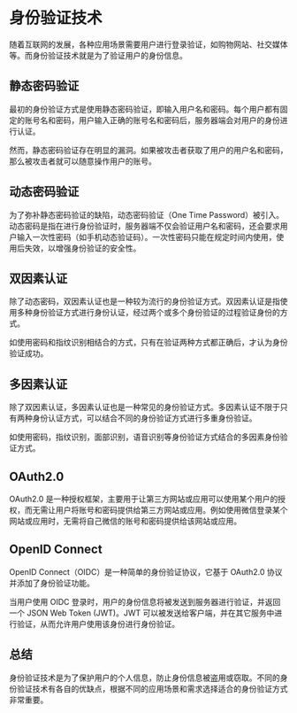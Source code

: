 # 身份验证技术
随着互联网的发展，各种应用场景需要用户进行登录验证，如购物网站、社交媒体等。而身份验证技术就是为了验证用户的身份信息。

## 静态密码验证
最初的身份验证方式是使用静态密码验证，即输入用户名和密码。每个用户都有固定的账号名和密码，用户输入正确的账号名和密码后，服务器端会对用户的身份进行认证。

然而，静态密码验证存在明显的漏洞。如果被攻击者获取了用户的用户名和密码，那么被攻击者就可以随意操作用户的账号。

## 动态密码验证
为了弥补静态密码验证的缺陷，动态密码验证（One Time Password）被引入。动态密码是指在进行身份验证时，服务器端不仅会验证用户名和密码，还会要求用户输入一次性密码（如手机动态验证码）。一次性密码只能在规定时间内使用，使用后失效，以增强身份验证的安全性。

## 双因素认证
除了动态密码，双因素认证也是一种较为流行的身份验证方式。双因素认证是指使用多种身份验证方式进行身份认证，经过两个或多个身份验证的过程验证身份的方式。

如使用密码和指纹识别相结合的方式，只有在验证两种方式都正确后，才认为身份验证成功。

## 多因素认证
除了双因素认证，多因素认证也是一种常见的身份验证方式。多因素认证不限于只有两种身份认证方式，可以结合不同的身份验证方式进行多重身份验证。

如使用密码，指纹识别，面部识别，语音识别等身份验证方式结合的多因素身份验证方式。

## OAuth2.0
OAuth2.0 是一种授权框架，主要用于让第三方网站或应用可以使用某个用户的授权，而无需让用户将账号和密码提供给第三方网站或应用。例如使用微信登录某个网站或应用时，无需将自己微信的账号和密码提供给该网站或应用。

## OpenID Connect
OpenID Connect（OIDC）是一种简单的身份验证协议，它基于 OAuth2.0 协议并添加了身份验证功能。

当用户使用 OIDC 登录时，用户的身份信息将被发送到服务器进行验证，并返回一个 JSON Web Token (JWT)。JWT 可以被发送给客户端，并在其它服务中进行验证，从而允许用户使用该身份进行身份验证。

## 总结
身份验证技术是为了保护用户的个人信息，防止身份信息被盗用或窃取。不同的身份验证技术有各自的优缺点，根据不同的应用场景和需求选择适合的身份验证方式非常重要。